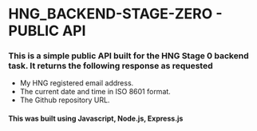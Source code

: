 # HNG_BACKEND-STAGE-ZERO - PUBLIC API 

### This is a simple public API built for the HNG Stage 0 backend task. It returns the following response as requested 
- My HNG registered email address.
- The current date and time in ISO 8601 format.
- The Github repository URL.

#### This was built using Javascript, Node.js, Express.js 